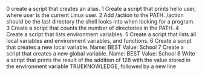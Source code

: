 0 create a script that creates an alias.
1 Create a script that prints hello user, where user is the current Linux user.
2 Add /action to the PATH. /action should be the last directory the shell looks into when looking for a program.
3 Create a script that counts the number of directories in the PATH.
4 Create a script that lists environment variables.
5 Create a script that lists all local variables and environment variables, and functions.
6 Create a script that creates a new local variable.
Name: BEST
Value: School
7 Create a script that creates a new global variable.
Name: BEST
Value: School
8 Write a script that prints the result of the addition of 128 with the value stored in the environment variable TRUEKNOWLEDGE, followed by a new line
